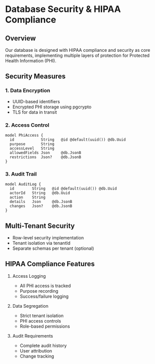 # Database Security & HIPAA Compliance

## Overview
Our database is designed with HIPAA compliance and security as core requirements, implementing multiple layers of protection for Protected Health Information (PHI).

## Security Measures

### 1. Data Encryption
- UUID-based identifiers
- Encrypted PHI storage using pgcrypto
- TLS for data in transit

### 2. Access Control
```prisma
model PhiAccess {
  id            String   @id @default(uuid()) @db.Uuid
  purpose       String
  accessLevel   String
  allowedFields Json     @db.JsonB
  restrictions  Json?    @db.JsonB
}
```

### 3. Audit Trail
```prisma
model AuditLog {
  id        String   @id @default(uuid()) @db.Uuid
  actorId   String   @db.Uuid
  action    String
  details   Json     @db.JsonB
  changes   Json?    @db.JsonB
}
```

## Multi-Tenant Security
- Row-level security implementation
- Tenant isolation via tenantId
- Separate schemas per tenant (optional)

## HIPAA Compliance Features
1. Access Logging
   - All PHI access is tracked
   - Purpose recording
   - Success/failure logging

2. Data Segregation
   - Strict tenant isolation
   - PHI access controls
   - Role-based permissions

3. Audit Requirements
   - Complete audit history
   - User attribution
   - Change tracking
